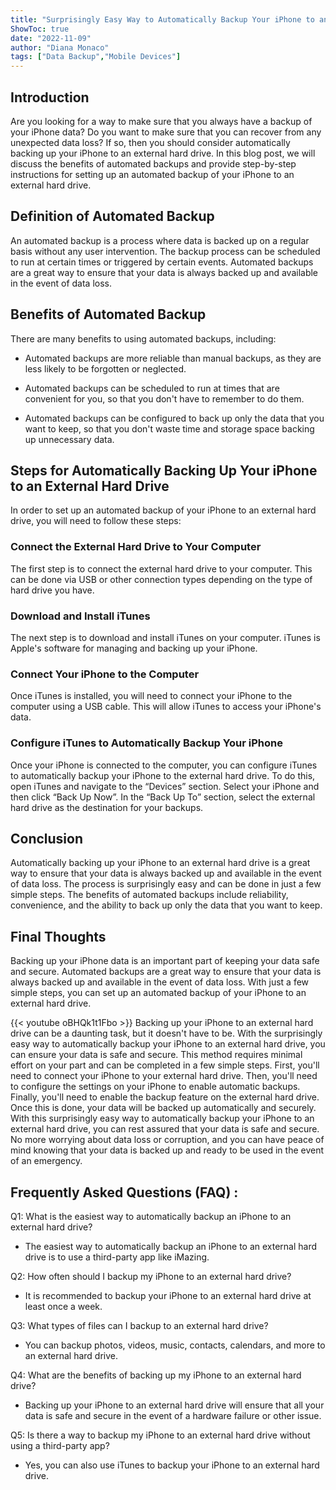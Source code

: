 ```yaml
---
title: "Surprisingly Easy Way to Automatically Backup Your iPhone to an External Hard Drive!"
ShowToc: true 
date: "2022-11-09"
author: "Diana Monaco" 
tags: ["Data Backup","Mobile Devices"]
---
```

## Introduction

Are you looking for a way to make sure that you always have a backup of your iPhone data? Do you want to make sure that you can recover from any unexpected data loss? If so, then you should consider automatically backing up your iPhone to an external hard drive. In this blog post, we will discuss the benefits of automated backups and provide step-by-step instructions for setting up an automated backup of your iPhone to an external hard drive. 

## Definition of Automated Backup

An automated backup is a process where data is backed up on a regular basis without any user intervention. The backup process can be scheduled to run at certain times or triggered by certain events. Automated backups are a great way to ensure that your data is always backed up and available in the event of data loss.

## Benefits of Automated Backup

There are many benefits to using automated backups, including:

- Automated backups are more reliable than manual backups, as they are less likely to be forgotten or neglected.

- Automated backups can be scheduled to run at times that are convenient for you, so that you don't have to remember to do them.

- Automated backups can be configured to back up only the data that you want to keep, so that you don't waste time and storage space backing up unnecessary data.

## Steps for Automatically Backing Up Your iPhone to an External Hard Drive

In order to set up an automated backup of your iPhone to an external hard drive, you will need to follow these steps:

### Connect the External Hard Drive to Your Computer

The first step is to connect the external hard drive to your computer. This can be done via USB or other connection types depending on the type of hard drive you have.

### Download and Install iTunes

The next step is to download and install iTunes on your computer. iTunes is Apple's software for managing and backing up your iPhone.

### Connect Your iPhone to the Computer

Once iTunes is installed, you will need to connect your iPhone to the computer using a USB cable. This will allow iTunes to access your iPhone's data.

### Configure iTunes to Automatically Backup Your iPhone

Once your iPhone is connected to the computer, you can configure iTunes to automatically backup your iPhone to the external hard drive. To do this, open iTunes and navigate to the “Devices” section. Select your iPhone and then click “Back Up Now”. In the “Back Up To” section, select the external hard drive as the destination for your backups.

## Conclusion

Automatically backing up your iPhone to an external hard drive is a great way to ensure that your data is always backed up and available in the event of data loss. The process is surprisingly easy and can be done in just a few simple steps. The benefits of automated backups include reliability, convenience, and the ability to back up only the data that you want to keep. 

## Final Thoughts

Backing up your iPhone data is an important part of keeping your data safe and secure. Automated backups are a great way to ensure that your data is always backed up and available in the event of data loss. With just a few simple steps, you can set up an automated backup of your iPhone to an external hard drive.

{{< youtube oBHQk1t1Fbo >}} 
Backing up your iPhone to an external hard drive can be a daunting task, but it doesn't have to be. With the surprisingly easy way to automatically backup your iPhone to an external hard drive, you can ensure your data is safe and secure. This method requires minimal effort on your part and can be completed in a few simple steps. First, you'll need to connect your iPhone to your external hard drive. Then, you'll need to configure the settings on your iPhone to enable automatic backups. Finally, you'll need to enable the backup feature on the external hard drive. Once this is done, your data will be backed up automatically and securely. With this surprisingly easy way to automatically backup your iPhone to an external hard drive, you can rest assured that your data is safe and secure. No more worrying about data loss or corruption, and you can have peace of mind knowing that your data is backed up and ready to be used in the event of an emergency.

## Frequently Asked Questions (FAQ) :
Q1: What is the easiest way to automatically backup an iPhone to an external hard drive?
- The easiest way to automatically backup an iPhone to an external hard drive is to use a third-party app like iMazing.

Q2: How often should I backup my iPhone to an external hard drive?
- It is recommended to backup your iPhone to an external hard drive at least once a week.

Q3: What types of files can I backup to an external hard drive?
- You can backup photos, videos, music, contacts, calendars, and more to an external hard drive.

Q4: What are the benefits of backing up my iPhone to an external hard drive?
- Backing up your iPhone to an external hard drive will ensure that all your data is safe and secure in the event of a hardware failure or other issue.

Q5: Is there a way to backup my iPhone to an external hard drive without using a third-party app?
- Yes, you can also use iTunes to backup your iPhone to an external hard drive.


